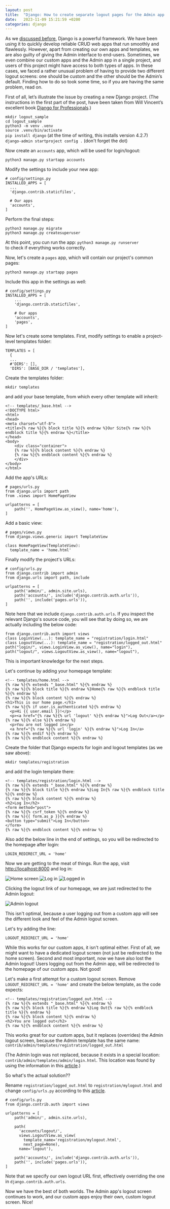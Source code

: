 ```yaml
---
layout: post
title:  "Django: How to create separate logout pages for the Admin app and your own apps"
date:   2023-11-09 15:21:59 +0200
categories: django
---
```

As we [discussed before][discussed-before], Django is a powerful framework. We have been using it to quickly develop reliable CRUD web apps that run smoothly and flawlessly. However, apart from creating our own apps and templates, we are also guilty of giving the Admin interface to end-users. Sometimes, we even combine our custom apps and the Admin app in a single project, and users of this project might have access to both types of apps. In these cases, we faced a rather unusual problem of having to provide two different logout screens: one should be custom and the other should be the Admin’s default. Finding how to do so took some time, so if you are having the same problem, read on.

First of all, let’s illustrate the issue by creating a new Django project. (The instructions in the first part of the post, have been taken from Will Vincent’s excellent book [Django for Professionals][django-for-professionals].)

`mkdir logout_sample`   
`cd logout_sample`   
`python3 -m venv .venv`   
`source .venv/bin/activate`   
`pip install django` (at the time of writing, this installs version 4.2.7)   
`django-admin startproject config .` (don't forget the dot)

Now create an `accounts` app, which will be used for login/logout:   

`python3 manage.py startapp accounts`

Modify the settings to include your new app:

    # config/settings.py
    INSTALLED_APPS = [
      ...
      'django.contrib.staticfiles',

      # Our apps
      'accounts',
    ]

Perform the final steps:

`python3 manage.py migrate`   
`python3 manage.py createsuperuser`

At this point, you cun run the app: `python3 manage.py runserver`   
to check if everything works correctly.

Now, let's create a `pages` app, which will contain our project's common pages:   

`python3 manage.py startapp pages`   

Include this app in the settings as well:

    # config/settings.py
    INSTALLED_APPS = [
        ...
        'django.contrib.staticfiles',

        # Our apps
        'accounts',
        'pages',
    ]

Now let's create some templates. First, modify settings to enable a project-level templates folder:

    TEMPLATES = [
      {
      ...
      #'DIRS': [],
      'DIRS': [BASE_DIR / 'templates'],

Create the templates folder:   

`mkdir templates`   

and add your base template, from which every other template will inherit:

    <!-- templates/_base.html -->   
    <!DOCTYPE html>
    <html>
    <head>
    <meta charset="utf-8">
    <title>{% raw %}{% block title %}{% endraw %}Our Site{% raw %}{% endblock title %}{% endraw %}</title>
    </head>
    <body>
        <div class="container">
        {% raw %}{% block content %}{% endraw %}
        {% raw %}{% endblock content %}{% endraw %}
        </div>
    </body>
    </html>

Add the app's URLs:

    # pages/urls.py
    from django.urls import path
    from .views import HomePageView

    urlpatterns = [
        path('', HomePageView.as_view(), name='home'),
    ]

Add a basic view:

    # pages/views.py
    from django.views.generic import TemplateView

    class HomePageView(TemplateView):
      template_name = 'home.html'

Finally modify the project's URLs:

    # config/urls.py
    from django.contrib import admin
    from django.urls import path, include

    urlpatterns = [
        path('admin/', admin.site.urls),
        path('accounts/', include('django.contrib.auth.urls')),
        path('', include('pages.urls')),
    ]

Note here that we include `django.contrib.auth.urls`. If you inspect the relevant Django's source code, you will see that by doing so, we are actually including the below code:

    from django.contrib.auth import views
    class LoginView(...): template_name = "registration/login.html"
    class LogoutView(...): template_name = "registration/logged_out.html"
    path("login/", views.LoginView.as_view(), name="login"),
    path("logout/", views.LogoutView.as_view(), name="logout"),

This is important knowledge for the next steps.

Let's continue by adding your homepage template:

    <!-- templates/home.html -->
    {% raw %}{% extends "_base.html" %}{% endraw %}
    {% raw %}{% block title %}{% endraw %}Home{% raw %}{% endblock title %}{% endraw %}
    {% raw %}{% block content %}{% endraw %}
    <h1>This is our home page.</h1>
    {% raw %}{% if user.is_authenticated %}{% endraw %}
      <p>Hi {{ user.email }}!</p>
      <p><a href="{% raw %}{% url 'logout' %}{% endraw %}">Log Out</a></p>
    {% raw %}{% else %}{% endraw %}
      <p>You are not logged in</p>
      <a href="{% raw %}{% url 'login' %}{% endraw %}">Log In</a>
    {% raw %}{% endif %}{% endraw %}
    {% raw %}{% endblock content %}{% endraw %}

Create the folder that Django expects for login and logout templates (as we saw above):
  
`mkdir templates/registration`    

and add the login template there:

    <!-- templates/registration/login.html -->
    {% raw %}{% extends "_base.html" %}{% endraw %}
    {% raw %}{% block title %}{% endraw %}Log In{% raw %}{% endblock title %}{% endraw %}
    {% raw %}{% block content %}{% endraw %}
    <h2>Log In</h2>
    <form method="post">
    {% raw %}{% csrf_token %}{% endraw %}
    {% raw %}{{ form.as_p }}{% endraw %}
    <button type="submit">Log In</button>
    </form>
    {% raw %}{% endblock content %}{% endraw %}

Also add the below line in the end of settings, so you will be redirected to the homepage after login:

`LOGIN_REDIRECT_URL = 'home'`   

Now we are getting to the meat of things. Run the app, visit [http://localhost:8000][localhost] and log in:

![Home screen](./docs/assets/1.png)
![Log in](./docs/assets/2.png)
![Logged in](./docs/assets/3.png)

Clicking the logout link of our homepage, we are just redirected to the Admin logout:

![Admin logout](./docs/assets/4.png)

This isn't optimal, because a user logging out from a custom app will see the different look and feel of the Admin logout screen.

Let's try adding the line:

`LOGOUT_REDIRECT_URL = 'home'`   

While this works for our custom apps, it isn't optimal either. First of all, we might want to have a dedicated logout screen (not just be redirected to the home screen). Second and most important, now we have also lost the Admin logout! Users logging out from the Admin app, will be redirected to the homepage of our custom apps. Not good!

Let's make a first attempt for a custom logout screen. Remove `LOGOUT_REDIRECT_URL = 'home'` and create the below template, as the code expects:

    <!-- templates/registration/logged_out.html -->
    {% raw %}{% extends "_base.html" %}{% endraw %}
    {% raw %}{% block title %}{% endraw %}Log Out{% raw %}{% endblock title %}{% endraw %}
    {% raw %}{% block content %}{% endraw %}
    <h2>You are logged out</h2>
    {% raw %}{% endblock content %}{% endraw %}

This works great for our custom apps, but it replaces (overrides) the Admin logout screen, because the Admin template has the same name: `contrib/admin/templates/registration/logged_out.html`

(The Admin login was not replaced, because it exists in a special location: `contrib/admin/templates/admin/login.html`. This location was found by using the information in this [article].)

So what's the actual solution??

Rename `registration/logged_out.html` to `registration/mylogout.html`
and change `config/urls.py` according to this [article][article2].

    # config/urls.py
    from django.contrib.auth import views

    urlpatterns = [
        path('admin/', admin.site.urls),

        path(
          'accounts/logout/',
          views.LogoutView.as_view(
            template_name='registration/mylogout.html',
            next_page=None),
          name='logout'),

        path('accounts/', include('django.contrib.auth.urls')),
        path('', include('pages.urls')),
    ]

Note that we specify our own logout URL first, effectively overriding the one in `django.contrib.auth.urls`.

Now we have the best of both worlds. The Admin app's logout screen continues to work, and our custom apps enjoy their own, custom logout screen. Nice!

[discussed-before]: http://agouliel.github.io/sharepoint/2022/11/18/how-did-we-make-transition-from-desktop-web.html
[django-for-professionals]: https://djangoforprofessionals.com
[localhost]: http://localhost:8000
[article]: https://stackoverflow.com/questions/19919547/where-can-i-find-the-source-file-of-admin-site-urls
[article2]: https://stackoverflow.com/questions/59692899/using-loginview-and-logoutview-with-custom-templates]
